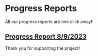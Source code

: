# Progress Reports

All our progress reports are one click away!!

## [Progress Report 8/9/2023](https://supertavor.github.io/WibWobReloaded/progress-reports/Week1)

Thank you for supporting the project!
